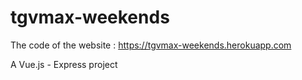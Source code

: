 # tgvmax-weekends

The code of the website : https://tgvmax-weekends.herokuapp.com

A Vue.js - Express project
